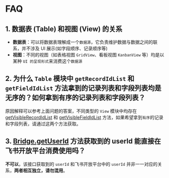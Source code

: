 # FAQ

## 1. 数据表 (Table) 和视图 (View) 的关系

- **数据表**：可以将数据表理解成一个`数据源`，它负责维护数据与数据之间的联系，并不涉及 UI 展示(如字段顺序、记录顺序等)
- **视图**：不同的视图（如表格视图 `GridView`、看板视图 `KanbanView` 等）均是以某种 `UI 的呈现形式`来消费这个`数据源`

## 2. 为什么 `Table` 模块中 `getRecordIdList` 和 `getFieldIdList` 方法拿到的记录列表和字段列表均是无序的？如何拿到有序的记录列表和字段列表？
原因解释可以参考上面问题的答案，不同类型的 `View` 模块中均存在 [getVisibleRecordIdList](./api/view/grid.md#getvisiblerecordidlist) 和 [getVisibleFieldIdList](./api/view/grid.md#getvisiblefieldidlist) 方法，如果希望拿到`有序`的记录和字段列表，请通过这两个方法获取。

## 3. [Bridge.getUserId](../zh/api/bridge.md#getuserid) 方法获取到的 userId 能直接在飞书开放平台消费使用吗？
**不可以**，该接口获取到的 `userId` 和飞书开放平台中的 `userId` 并非一一对应的关系，**两者相互独立，请勿混用**。